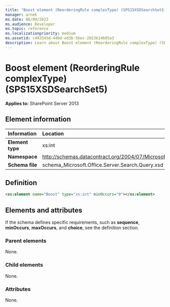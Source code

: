 ```yaml
---
title: "Boost element (ReorderingRule complexType) (SPS15XSDSearchSet5)"
manager: arnek
ms.date: 06/09/2022
ms.audience: Developer
ms.topic: reference
ms.localizationpriority: medium
ms.assetid: c493345d-44bd-ed3b-56ec-2b53b14605a3
description: Learn about Boost element (ReorderingRule complexType) (SPS15XSDSearchSet5).
---
```


# Boost element (ReorderingRule complexType) (SPS15XSDSearchSet5)



 **Applies to:** SharePoint Server 2013

## Element information

|Information|Location|
|:-----|:-----|
|**Element type** <br/> |xs:int  <br/> |
|**Namespace** <br/> |http://schemas.datacontract.org/2004/07/Microsoft.Office.Server.Search.Query  <br/> |
|**Schema file** <br/> |schema_Microsoft.Office.Server.Search.Query.xsd  <br/> |

## Definition

```XML
<xs:element name="Boost" type="xs:int" minOccurs="0"></xs:element>

```

## Elements and attributes

If the schema defines specific requirements, such as **sequence**, **minOccurs**, **maxOccurs**, and **choice**, see the definition section.

### Parent elements

None.

### Child elements

None.

### Attributes

None.
